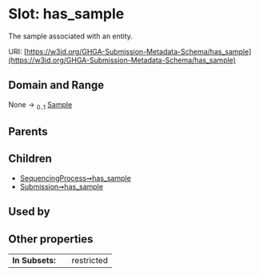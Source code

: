 
# Slot: has_sample


The sample associated with an entity.

URI: [https://w3id.org/GHGA-Submission-Metadata-Schema/has_sample](https://w3id.org/GHGA-Submission-Metadata-Schema/has_sample)


## Domain and Range

None &#8594;  <sub>0..1</sub> [Sample](Sample.md)

## Parents


## Children

 *  [SequencingProcess➞has_sample](SequencingProcess_has_sample.md)
 *  [Submission➞has_sample](Submission_has_sample.md)

## Used by


## Other properties

|  |  |  |
| --- | --- | --- |
| **In Subsets:** | | restricted |

